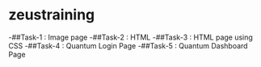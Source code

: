# zeustraining
-##Task-1 : Image page
-##Task-2 : HTML
-##Task-3 : HTML page using CSS
-##Task-4 : Quantum Login Page 
-##Task-5 : Quantum Dashboard Page 
